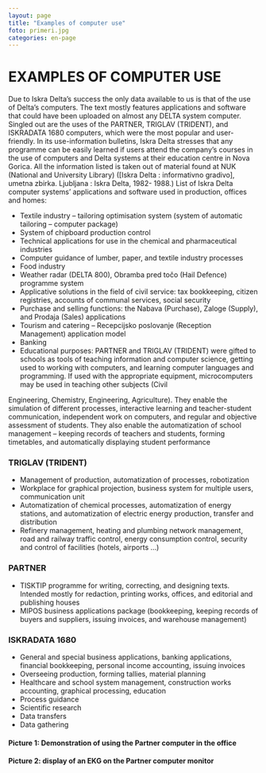 ```yaml
---
layout: page
title: "Examples of computer use"
foto: primeri.jpg
categories: en-page
---
```


# EXAMPLES OF COMPUTER USE
Due to Iskra Delta’s success the only data available to us is that of the use of Delta’s
computers. The text mostly features applications and software that could have been uploaded
on almost any DELTA system computer. Singled out are the uses of the PARTNER,
TRIGLAV (TRIDENT), and ISKRADATA 1680 computers, which were the most popular and
user-friendly. In its use-information bulletins, Iskra Delta stresses that any programme can be
easily learned if users attend the company’s courses in the use of computers and Delta
systems at their education centre in Nova Gorica.
All the information listed is taken out of material found at NUK (National and University
Library) ([Iskra Delta : informativno gradivo], umetna zbirka. Ljubljana : Iskra Delta, 1982-
1988.)
List of Iskra Delta computer systems’ applications and software used in production, offices
and homes:
- Textile industry – tailoring optimisation system (system of automatic tailoring –
computer package)
- System of chipboard production control
- Technical applications for use in the chemical and pharmaceutical industries
- Computer guidance of lumber, paper, and textile industry processes
- Food industry
- Weather radar (DELTA 800), Obramba pred točo (Hail Defence) programme system
- Applicative solutions in the field of civil service: tax bookkeeping, citizen registries,
accounts of communal services, social security
- Purchase and selling functions: the Nabava (Purchase), Zaloge (Supply), and Prodaja
(Sales) applications
- Tourism and catering – Recepcijsko poslovanje (Reception Management) application
model
- Banking
- Educational purposes: PARTNER and TRIGLAV (TRIDENT) were gifted to schools
as tools of teaching information and computer science, getting used to working with
computers, and learning computer languages and programming. If used with the
appropriate equipment, microcomputers may be used in teaching other subjects (Civil

Engineering, Chemistry, Engineering, Agriculture). They enable the simulation of
different processes, interactive learning and teacher-student communication,
independent work on computers, and regular and objective assessment of students.
They also enable the automatization of school management – keeping records of
teachers and students, forming timetables, and automatically displaying student
performance
### TRIGLAV (TRIDENT)
- Management of production, automatization of processes, robotization
- Workplace for graphical projection, business system for multiple users,
communication unit
- Automatization of chemical processes, automatization of energy stations, and
automatization of electric energy production, transfer and distribution
- Refinery management, heating and plumbing network management, road and railway
traffic control, energy consumption control, security and control of facilities (hotels,
airports …)
### PARTNER
- TISKTIP programme for writing, correcting, and designing texts. Intended mostly for
redaction, printing works, offices, and editorial and publishing houses
- MIPOS business applications package (bookkeeping, keeping records of buyers and
suppliers, issuing invoices, and warehouse management)
### ISKRADATA 1680
- General and special business applications, banking applications, financial
bookkeeping, personal income accounting, issuing invoices
- Overseeing production, forming tallies, material planning
- Healthcare and school system management, construction works accounting, graphical
processing, education
- Process guidance
- Scientific research
- Data transfers
- Data gathering

#### Picture 1: Demonstration of using the Partner computer in the office

#### Picture 2: display of an EKG on the Partner computer monitor